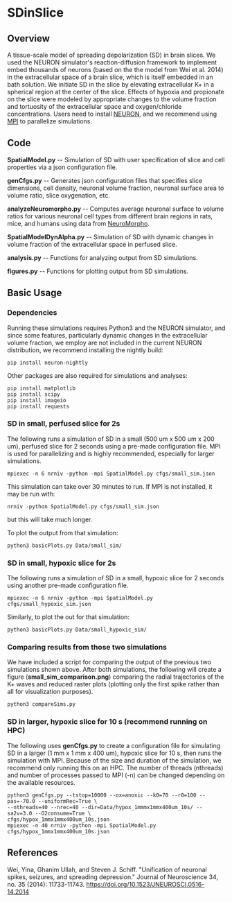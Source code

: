 # SDinSlice
## Overview
A tissue-scale model of spreading depolarization (SD) in brain slices.
We used the NEURON simulator's reaction-diffusion framework to implement embed thousands of neurons 
(based on the the model from Wei et al. 2014)
in the extracellular space of a brain slice, which is itself embedded in an bath solution.
We initiate SD in the slice by elevating extracellular K+ in a spherical region at the center of the slice.
Effects of hypoxia and propionate on the slice were modeled by appropriate changes to the volume fraction 
and tortuosity of the extracellular space and oxygen/chloride concentrations.
Users need to install [NEURON](https://neuron.yale.edu/neuron/), and we recommend using 
[MPI](https://www.open-mpi.org/) to parallelize simulations.

## Code
**SpatialModel.py** -- Simulation of SD with user specification of slice and cell properties via a json configuration file.

**genCfgs.py** -- Generates json configuration files that specifies slice dimensions, cell density, neuronal volume fraction,
neuronal surface area to volume ratio, slice oxygenation, etc.

**analyzeNeuromorpho.py** -- Computes average neuronal surface to volume ratios for various neuronal cell types from 
different brain regions in rats, mice, and humans using data from [NeuroMorpho](http://neuromorpho.org/).

**SpatialModelDynAlpha.py** -- Simulation of SD with dynamic changes in volume fraction of the extracellular 
space in perfused slice.

**analysis.py** -- Functions for analyzing output from SD simulations.

**figures.py** -- Functions for plotting output from SD simulations.

## Basic Usage 
### Dependencies 
Running these simulations requires Python3 and the NEURON simulator, and since some features, particularly dynamic changes in the extracellular volume fraction, we 
employ are not included in the current NEURON distribution, we recommend installing 
the nightly build:
```
pip install neuron-nightly
```
Other packages are also required for simulations and analyses:
```
pip install matplotlib
pip install scipy 
pip install imageio 
pip install requests
```

### SD in small, perfused slice for 2s
The following runs a simulation of SD in a small (500 um x 500 um x 200 um), perfused 
slice for 2 seconds using a pre-made configuration file.  MPI is used for parallelizing 
and is highly recommended, especially for larger simulations.
```
mpiexec -n 6 nrniv -python -mpi SpatialModel.py cfgs/small_sim.json
```
This simulation can take over 30 minutes to run.  If MPI is not installed, it may 
be run with:
```
nrniv -python SpatialModel.py cfgs/small_sim.json
```
but this will take much longer.

To plot the output from that simulation:
```
python3 basicPlots.py Data/small_sim/
```

### SD in small, hypoxic slice for 2s
The following runs a simulation of SD in a small, hypoxic slice for 2 seconds using 
another pre-made configuration file.
```
mpiexec -n 6 nrniv -python -mpi SpatialModel.py cfgs/small_hypoxic_sim.json
```
Similarly, to plot the out for that simulation:
```
python3 basicPlots.py Data/small_hypoxic_sim/
```

### Comparing results from those two simulations
We have included a script for comparing the output of the previous two 
simulations shown above.  After both simulations, the following will create
a figure (**small_sim_comparison.png**) comparing the radial trajectories of the K+ waves and reduced raster plots
(plotting only the first spike rather than all for visualization purposes).
```
python3 compareSims.py
```

### SD in larger, hypoxic slice for 10 s (recommend running on HPC)
The following uses **genCfgs.py** to create a configuration file for 
simulating SD in a larger (1 mm x 1 mm x 400 um), hypoxic slice for 10 s, 
then runs the simulation with MPI.  Because of the size and duration of the 
simulation, we recommend only running this on an HPC.  The number of threads (nthreads) 
and number of processes passed to MPI (-n) can be changed depending on the available 
resources.  
```
python3 genCfgs.py --tstop=10000 --ox=anoxic --k0=70 --r0=100 --pas=-70.0 --uniformRec=True \
--nthreads=40 --nrec=40 --dir=Data/hypox_1mmmx1mmx400um_10s/ --sa2v=3.0 --O2consume=True \
cfgs/hypox_1mmx1mmx400um_10s.json
mpiexec -n 40 nrniv -python -mpi SpatialModel.py cfgs/hypox_1mmx1mmx400um_10s.json
```

## References
Wei, Yina, Ghanim Ullah, and Steven J. Schiff. "Unification of neuronal spikes, seizures, and spreading depression." Journal of Neuroscience 34, no. 35 (2014): 11733-11743.
https://doi.org/10.1523/JNEUROSCI.0516-14.2014




